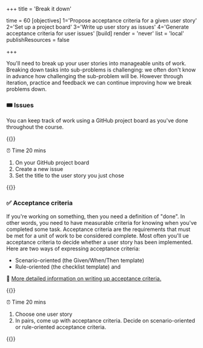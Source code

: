 +++
title = 'Break it down'

time = 60
[objectives]
    1='Propose acceptance criteria for a given user story'
    2='Set up a project board'
    3='Write up user story as issues'
    4='Generate acceptance criteria for user issues'
[build]
  render = 'never'
  list = 'local'
  publishResources = false

+++

You'll need to break up your user stories into manageable units of work.
Breaking down tasks into sub-problems is challenging: we often don't know in advance how challenging the sub-problem will be. However through iteration, practice and feedback we can continue improving how we break problems down.

### 🎟️ Issues

You can keep track of work using a GitHub project board as you've done throughout the course.

{{<note type="activity" title="Write your issue">}}

⏰ Time 20 mins

1. On your GitHub project board
1. Create a new issue
1. Set the title to the user story you just chose

{{</note>}}

### ✅ Acceptance criteria

If you're working on something, then you need a definition of "done". In other words, you need to have measurable criteria for knowing when you've completed some task. Acceptance criteria are the requirements that must be met for a unit of work to be considered complete. Most often you'll ue acceptance criteria to decide whether a user story has been implemented. Here are two ways of expressing acceptance criteria:

- Scenario-oriented (the Given/When/Then template)
- Rule-oriented (the checklist template) and

🫱 [More detailed information on writing up acceptance criteria.](https://www.altexsoft.com/blog/business/acceptance-criteria-purposes-formats-and-best-practices/)

{{<note type="activity">}}

⏰ Time 20 mins

1. Choose one user story
1. In pairs, come up with acceptance criteria. Decide on scenario-oriented or rule-oriented acceptance criteria.

{{</note>}}
